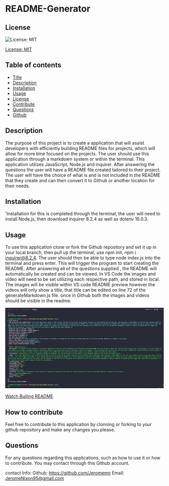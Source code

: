 
# README-Generator

## License
![License: MIT](https://img.shields.io/badge/License-MIT-yellow.svg)

[License: MIT](https://opensource.org/licenses/MIT)
	

## Table of contents
* [Title](#title) 
* [Description](#description)
* [Installation](#installation)
* [Usage](#usage)
* [License](#license)
* [Contribute](#contribute)
* [Questions](#questions)
* [Github](#github)

## Description
The purpose of this project is to create a application that will assist developers with efficiently building README files for projects, which will allow for more time focused on the projects. The user should use this application through a markdown system or within the terminal. This application utilizes JavaScript, Node.js and inquirer. After answering the questions the user will have a README file created tailored to their project. The user will have the choice of what is and is not included in the README that they create and can then convert it to Github or another location for their needs.
    
## Installation
'Installation for this is completed through the terminal, the user will need to install Node.js, then download inquirer 8.2.4 as well as dotenv 16.0.3.

## Usage
To use this application clone or fork the Github repository and set it up in your local branch, then pull up the terminal, use npm init, npm i inquirer@8.2.4. The user should then be able to type node index.js into the terminal and press enter. This will trigger the program to start creating the README. After answering all of the questions supplied , the README will automatically be created  and can be viewed. In VS Code the images and video will need to be set utilizing  each respective path, and stored in local. The images will be visible within VS code README preview however the videos will only show a title, that title can be edited on line 72 of the generateMarkdown.js file. once in Github both the images and videos should be visible in the readme. 

<img src= "assets\ReadMe-terminal.jpg"></img>


[Watch Builing README]([](assets/Trimmed-video.webm))
    
## 


## How to contribute
Feel free to contribute to this application by clonning or forking to your github repository and make any changes you please.

## 


## Questions
For any questions regarding this applications, such as how to use it or how to contribute. You may contact through this Github account.

contact Info:
Github: https://github.com/Jeromemn
Email: [JeromeNixon95@gmail.com](mailto:JeromeNixon95@gmail.com)
